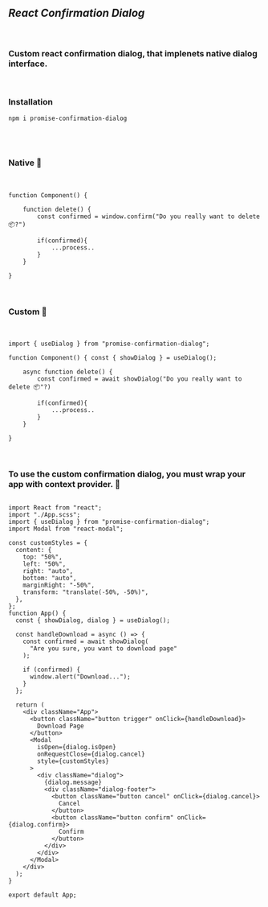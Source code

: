 ## **_React Confirmation Dialog_**

<br>

### Custom react confirmation dialog, that implenets native dialog interface. <br>

<br>

### Installation

`npm i promise-confirmation-dialog`

<br>

<br>

### Native 💩

<br>

```
function Component() {

    function delete() {
        const confirmed = window.confirm("Do you really want to delete 📦?")

        if(confirmed){
            ...process..
        }
    }

}

```

<br>

### Custom 🚀

<br>

```
import { useDialog } from "promise-confirmation-dialog";

function Component() { const { showDialog } = useDialog();

    async function delete() {
        const confirmed = await showDialog("Do you really want to delete 📦"?)

        if(confirmed){
            ...process..
        }
    }

}

```

<br>

### To use the custom confirmation dialog, you must wrap your app with context provider. 🚚

```

import React from "react";
import "./App.scss";
import { useDialog } from "promise-confirmation-dialog";
import Modal from "react-modal";

const customStyles = {
  content: {
    top: "50%",
    left: "50%",
    right: "auto",
    bottom: "auto",
    marginRight: "-50%",
    transform: "translate(-50%, -50%)",
  },
};
function App() {
  const { showDialog, dialog } = useDialog();

  const handleDownload = async () => {
    const confirmed = await showDialog(
      "Are you sure, you want to download page"
    );

    if (confirmed) {
      window.alert("Download...");
    }
  };

  return (
    <div className="App">
      <button className="button trigger" onClick={handleDownload}>
        Download Page
      </button>
      <Modal
        isOpen={dialog.isOpen}
        onRequestClose={dialog.cancel}
        style={customStyles}
      >
        <div className="dialog">
          {dialog.message}
          <div className="dialog-footer">
            <button className="button cancel" onClick={dialog.cancel}>
              Cancel
            </button>
            <button className="button confirm" onClick={dialog.confirm}>
              Confirm
            </button>
          </div>
        </div>
      </Modal>
    </div>
  );
}

export default App;


```
